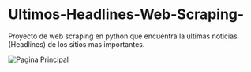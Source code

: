 # Ultimos-Headlines-Web-Scraping-
Proyecto de web scraping en python que encuentra la ultimas noticias (Headlines) de los sitios mas importantes.

![Pagina Principal](Ultimos-Headlines-Web-Scraping-/PaginaPrincipal.png)
